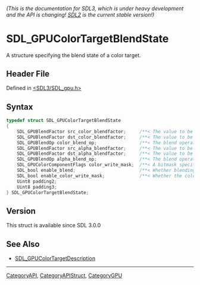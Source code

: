 ###### (This is the documentation for SDL3, which is under heavy development and the API is changing! [SDL2](https://wiki.libsdl.org/SDL2/) is the current stable version!)
# SDL_GPUColorTargetBlendState

A structure specifying the blend state of a color target.

## Header File

Defined in [<SDL3/SDL_gpu.h>](https://github.com/libsdl-org/SDL/blob/main/include/SDL3/SDL_gpu.h)

## Syntax

```c
typedef struct SDL_GPUColorTargetBlendState
{
    SDL_GPUBlendFactor src_color_blendfactor;     /**< The value to be multiplied by the source RGB value. */
    SDL_GPUBlendFactor dst_color_blendfactor;     /**< The value to be multiplied by the destination RGB value. */
    SDL_GPUBlendOp color_blend_op;                /**< The blend operation for the RGB components. */
    SDL_GPUBlendFactor src_alpha_blendfactor;     /**< The value to be multiplied by the source alpha. */
    SDL_GPUBlendFactor dst_alpha_blendfactor;     /**< The value to be multiplied by the destination alpha. */
    SDL_GPUBlendOp alpha_blend_op;                /**< The blend operation for the alpha component. */
    SDL_GPUColorComponentFlags color_write_mask;  /**< A bitmask specifying which of the RGBA components are enabled for writing. Writes to all channels if enable_color_write_mask is SDL_FALSE. */
    SDL_bool enable_blend;                        /**< Whether blending is enabled for the color target. */
    SDL_bool enable_color_write_mask;             /**< Whether the color write mask is enabled. */
    Uint8 padding2;
    Uint8 padding3;
} SDL_GPUColorTargetBlendState;
```

## Version

This struct is available since SDL 3.0.0

## See Also

- [SDL_GPUColorTargetDescription](SDL_GPUColorTargetDescription)

----
[CategoryAPI](CategoryAPI), [CategoryAPIStruct](CategoryAPIStruct), [CategoryGPU](CategoryGPU)

